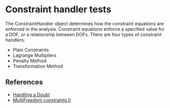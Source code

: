 # Constraint handler tests

The ConstraintHandler object determines how the constraint equations are enforced in the analysis. Constraint equations enforce a specified value for a DOF, or a relationship between DOFs. There are four types of constraint handlers:

- Plain Constraints
- Lagrange Multipliers
- Penalty Method
- Transformation Method

## References
- [Handling a Doubt](https://portwooddigital.com/2023/11/09/handling-a-doubt/)
- [MultiFreedom constraints II](https://quickfem.com/wp-content/uploads/IFEM.Ch09.pdf)
